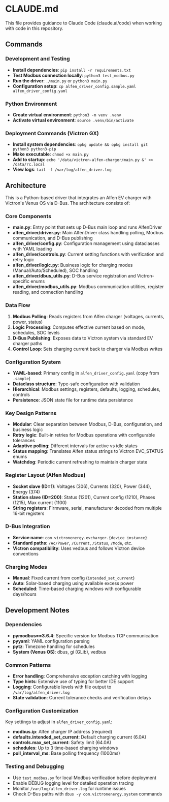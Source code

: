 # CLAUDE.md

This file provides guidance to Claude Code (claude.ai/code) when working with code in this repository.

## Commands

### Development and Testing
- **Install dependencies**: `pip install -r requirements.txt`
- **Test Modbus connection locally**: `python3 test_modbus.py`
- **Run the driver**: `./main.py` or `python3 main.py`
- **Configuration setup**: `cp alfen_driver_config.sample.yaml alfen_driver_config.yaml`

### Python Environment
- **Create virtual environment**: `python3 -m venv .venv`
- **Activate virtual environment**: `source .venv/bin/activate`

### Deployment Commands (Victron GX)
- **Install system dependencies**: `opkg update && opkg install git python3 python3-pip`
- **Make executable**: `chmod +x main.py`
- **Add to startup**: `echo '/data/victron-alfen-charger/main.py &' >> /data/rc.local`
- **View logs**: `tail -f /var/log/alfen_driver.log`

## Architecture

This is a Python-based driver that integrates an Alfen EV charger with Victron's Venus OS via D-Bus. The architecture consists of:

### Core Components
- **main.py**: Entry point that sets up D-Bus main loop and runs AlfenDriver
- **alfen_driver/driver.py**: Main AlfenDriver class handling polling, Modbus communication, and D-Bus publishing
- **alfen_driver/config.py**: Configuration management using dataclasses with YAML loading
- **alfen_driver/controls.py**: Current setting functions with verification and retry logic
- **alfen_driver/logic.py**: Business logic for charging modes (Manual/Auto/Scheduled), SOC handling
- **alfen_driver/dbus_utils.py**: D-Bus service registration and Victron-specific enums
- **alfen_driver/modbus_utils.py**: Modbus communication utilities, register reading, and connection handling

### Data Flow
1. **Modbus Polling**: Reads registers from Alfen charger (voltages, currents, power, status)
2. **Logic Processing**: Computes effective current based on mode, schedules, SOC levels
3. **D-Bus Publishing**: Exposes data to Victron system via standard EV charger paths
4. **Control Loop**: Sets charging current back to charger via Modbus writes

### Configuration System
- **YAML-based**: Primary config in `alfen_driver_config.yaml` (copy from `.sample`)
- **Dataclass structure**: Type-safe configuration with validation
- **Hierarchical**: Modbus settings, registers, defaults, logging, schedules, controls
- **Persistence**: JSON state file for runtime data persistence

### Key Design Patterns
- **Modular**: Clear separation between Modbus, D-Bus, configuration, and business logic
- **Retry logic**: Built-in retries for Modbus operations with configurable tolerances
- **Adaptive polling**: Different intervals for active vs idle states
- **Status mapping**: Translates Alfen status strings to Victron EVC_STATUS enums
- **Watchdog**: Periodic current refreshing to maintain charger state

### Register Layout (Alfen Modbus)
- **Socket slave (ID=1)**: Voltages (306), Currents (320), Power (344), Energy (374)
- **Station slave (ID=200)**: Status (1201), Current config (1210), Phases (1215), Max current (1100)
- **String registers**: Firmware, serial, manufacturer decoded from multiple 16-bit registers

### D-Bus Integration
- **Service name**: `com.victronenergy.evcharger.{device_instance}`
- **Standard paths**: `/Ac/Power`, `/Current`, `/Status`, `/Mode`, etc.
- **Victron compatibility**: Uses vedbus and follows Victron device conventions

### Charging Modes
- **Manual**: Fixed current from config (`intended_set_current`)
- **Auto**: Solar-based charging using available excess power
- **Scheduled**: Time-based charging windows with configurable days/hours

## Development Notes

### Dependencies
- **pymodbus==3.6.4**: Specific version for Modbus TCP communication
- **pyyaml**: YAML configuration parsing
- **pytz**: Timezone handling for schedules
- **System (Venus OS)**: dbus, gi (GLib), vedbus

### Common Patterns
- **Error handling**: Comprehensive exception catching with logging
- **Type hints**: Extensive use of typing for better IDE support
- **Logging**: Configurable levels with file output to `/var/log/alfen_driver.log`
- **State validation**: Current tolerance checks and verification delays

### Configuration Customization
Key settings to adjust in `alfen_driver_config.yaml`:
- **modbus.ip**: Alfen charger IP address (required)
- **defaults.intended_set_current**: Default charging current (6.0A)
- **controls.max_set_current**: Safety limit (64.0A)
- **schedules**: Up to 3 time-based charging windows
- **poll_interval_ms**: Base polling frequency (1000ms)

### Testing and Debugging
- Use `test_modbus.py` for local Modbus verification before deployment
- Enable DEBUG logging level for detailed operation tracing
- Monitor `/var/log/alfen_driver.log` for runtime issues
- Check D-Bus paths with `dbus -y com.victronenergy.system` commands
